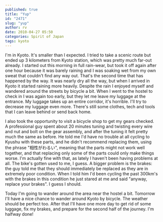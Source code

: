 ```yaml
---
published: true
title: "Yup"
id: "2471"
slug: "yup"
author: rv
date: 2010-04-27 05:50
categories: Spirit of Japan
tags: kyoto
---
```

I'm in Kyoto. It's smaller than I expected. I tried to take a scenic route but ended up 3 kilometers from Kyoto station, which was pretty much far-out already. I started out this morning in full rain-wear, but took it off again after one hour because it was barely raining and I was soaking wet from my own sweat that couldn't find any way out. That's the second time that has happened by the way. It was nearly dry all the way, but when I arrived in Kyoto it started raining more heavily. Despite the rain I enjoyed myself and wandered around the streets by bicycle a bit. When I went to the hostel to check in I was again too early, but they let me leave my luggage at the entrance. My luggage takes up an entire corridor, it's horrible. I'll try to decrease my luggage even more. There's still some clothes, tech and tools that I can leave behind or send back home.

I also took the opportunity to visit a bicycle shop to get my gears checked. A professional guy spent about 20 minutes tuning and twisting every wire and nut and bolt on the gear assembly, and after the tuning it felt pretty much the same as before. He told me I'd have no trouble at all cycling to Kyushu with these parts, and he didn't recommend replacing them, using the phrase "相性がわるい", meaning that the parts might not work well together, and that replacing only some of the parts could only make things worse. I'm actually fine with that, as lately I haven't been having problems at all. The bike's gotten used to me, I guess. A bigger problem is the brakes: the guy told me that they should immediately be replaced as they are in extremely poor condition. When I told him I'd been cycling the past 300km's with the brakes in this condition he just stared at me and said "anyway, replace your brakes". I guess I should.

Today I'm going to wander around the area near the hostel a bit. Tomorrow I'll have a nice chance to wander around Kyoto by bicycle. The weather should be perfect too. After that I'll have one more day to get rid of some luggage, fix my brakes, and prepare for the second half of the journey. I'm halfway done!